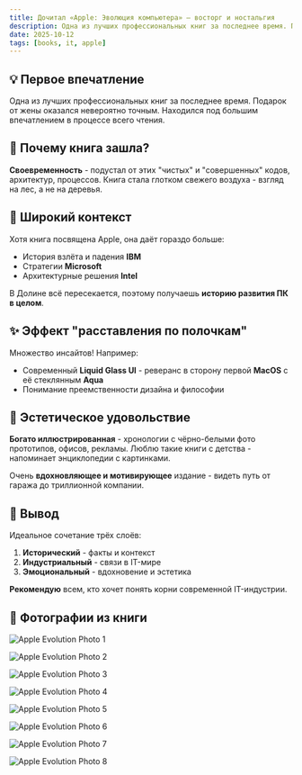 ```yaml
---
title: Дочитал «Apple: Эволюция компьютера» — восторг и ностальгия
description: Одна из лучших профессиональных книг за последнее время. Подарок от жены оказался невероятно точным. Находился под большим впечатлением throughout всего чтения.
date: 2025-10-12
tags: [books, it, apple]
---
```


## 💡 Первое впечатление

Одна из лучших профессиональных книг за последнее время. Подарок от жены оказался невероятно точным. Находился под большим впечатлением в процессе всего чтения.

## 🤔 Почему книга зашла?

**Своевременность** - подустал от этих "чистых" и "совершенных" кодов, архитектур, процессов. Книга стала глотком свежего воздуха - взгляд на лес, а не на деревья.

## 🧩 Широкий контекст

Хотя книга посвящена Apple, она даёт гораздо больше:

- История взлёта и падения **IBM**
- Стратегии **Microsoft**
- Архитектурные решения **Intel**

В Долине всё пересекается, поэтому получаешь **историю развития ПК в целом**.

## ✨ Эффект "расставления по полочкам"

Множество инсайтов! Например:

- Современный **Liquid Glass UI** - реверанс в сторону первой **MacOS** с её стеклянным **Aqua**
- Понимание преемственности дизайна и философии

## 🎨 Эстетическое удовольствие

**Богато иллюстрированная** - хронологии с чёрно-белыми фото прототипов, офисов, рекламы. Люблю такие книги с детства - напоминает энциклопедии с картинками.

Очень **вдохновляющее и мотивирующее** издание - видеть путь от гаража до триллионной компании.

## 💎 Вывод

Идеальное сочетание трёх слоёв:

1. **Исторический** - факты и контекст
2. **Индустриальный** - связи в IT-мире
3. **Эмоциональный** - вдохновение и эстетика

**Рекомендую** всем, кто хочет понять корни современной IT-индустрии.

## 📸 Фотографии из книги

![Apple Evolution Photo 1](/garden/apple/photo_2025-10-12_21-24-33.jpg)

![Apple Evolution Photo 2](/garden/apple/photo_2025-10-12_21-24-41.jpg)

![Apple Evolution Photo 3](/garden/apple/photo_2025-10-12_21-24-43.jpg)

![Apple Evolution Photo 4](/garden/apple/photo_2025-10-12_21-24-45.jpg)

![Apple Evolution Photo 5](/garden/apple/photo_2025-10-12_21-24-47.jpg)

![Apple Evolution Photo 6](/garden/apple/photo_2025-10-12_21-24-49.jpg)

![Apple Evolution Photo 7](/garden/apple/photo_2025-10-12_21-24-52.jpg)

![Apple Evolution Photo 8](/garden/apple/photo_2025-10-12_21-24-54.jpg)
